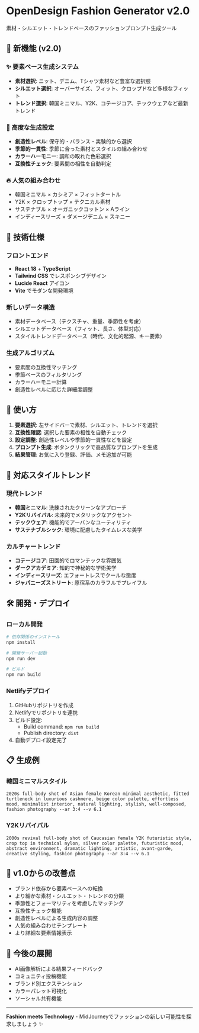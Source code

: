 # OpenDesign Fashion Generator v2.0

素材・シルエット・トレンドベースのファッションプロンプト生成ツール

## 🎯 新機能 (v2.0)

### ✨ 要素ベース生成システム
- **素材選択**: ニット、デニム、Tシャツ素材など豊富な選択肢
- **シルエット選択**: オーバーサイズ、フィット、クロップドなど多様なフィット
- **トレンド選択**: 韓国ミニマル、Y2K、コテージコア、テックウェアなど最新トレンド

### 🎨 高度な生成設定
- **創造性レベル**: 保守的・バランス・実験的から選択
- **季節的一貫性**: 季節に合った素材とスタイルの組み合わせ
- **カラーハーモニー**: 調和の取れた色彩選択
- **互換性チェック**: 要素間の相性を自動判定

### 🔥 人気の組み合わせ
- 韓国ミニマル × カシミア × フィットタートル
- Y2K × クロップトップ × テクニカル素材
- サステナブル × オーガニックコットン × Aライン
- インディースリーズ × ダメージデニム × スキニー

## 🚀 技術仕様

### フロントエンド
- **React 18** + **TypeScript**
- **Tailwind CSS** でレスポンシブデザイン
- **Lucide React** アイコン
- **Vite** でモダンな開発環境

### 新しいデータ構造
- 素材データベース（テクスチャ、重量、季節性を考慮）
- シルエットデータベース（フィット、長さ、体型対応）
- スタイルトレンドデータベース（時代、文化的起源、キー要素）

### 生成アルゴリズム
- 要素間の互換性マッチング
- 季節ベースのフィルタリング
- カラーハーモニー計算
- 創造性レベルに応じた詳細度調整

## 📱 使い方

1. **要素選択**: 左サイドバーで素材、シルエット、トレンドを選択
2. **互換性確認**: 選択した要素の相性を自動チェック
3. **設定調整**: 創造性レベルや季節的一貫性などを設定
4. **プロンプト生成**: ボタンクリックで高品質なプロンプトを生成
5. **結果管理**: お気に入り登録、評価、メモ追加が可能

## 🎨 対応スタイルトレンド

### 現代トレンド
- **韓国ミニマル**: 洗練されたクリーンなアプローチ
- **Y2Kリバイバル**: 未来的でメタリックなアクセント
- **テックウェア**: 機能的でアーバンなユーティリティ
- **サステナブルシック**: 環境に配慮したタイムレスな美学

### カルチャートレンド
- **コテージコア**: 田園的でロマンチックな雰囲気
- **ダークアカデミア**: 知的で神秘的な学術美学
- **インディースリーズ**: エフォートレスでクールな態度
- **ジャパニーズストリート**: 原宿系のカラフルでプレイフル

## 🛠 開発・デプロイ

### ローカル開発
```bash
# 依存関係のインストール
npm install

# 開発サーバー起動
npm run dev

# ビルド
npm run build
```

### Netlifyデプロイ
1. GitHubリポジトリを作成
2. Netlifyでリポジトリを連携
3. ビルド設定:
   - Build command: `npm run build`
   - Publish directory: `dist`
4. 自動デプロイ設定完了

## 📋 生成例

### 韓国ミニマルスタイル
```
2020s full-body shot of Asian female Korean minimal aesthetic, fitted turtleneck in luxurious cashmere, beige color palette, effortless mood, minimalist interior, natural lighting, stylish, well-composed, fashion photography --ar 3:4 --v 6.1
```

### Y2Kリバイバル
```
2000s revival full-body shot of Caucasian female Y2K futuristic style, crop top in technical nylon, silver color palette, futuristic mood, abstract environment, dramatic lighting, artistic, avant-garde, creative styling, fashion photography --ar 3:4 --v 6.1
```

## 🎯 v1.0からの改善点

- ブランド依存から要素ベースへの転換
- より細かな素材・シルエット・トレンドの分類
- 季節性とフォーマリティを考慮したマッチング
- 互換性チェック機能
- 創造性レベルによる生成内容の調整
- 人気の組み合わせテンプレート
- より詳細な要素情報表示

## 🔮 今後の展開

- AI画像解析による結果フィードバック
- コミュニティ投稿機能
- ブランド別エクステンション
- カラーパレット可視化
- ソーシャル共有機能

---

**Fashion meets Technology** - MidJourneyでファッションの新しい可能性を探求しましょう ✨
